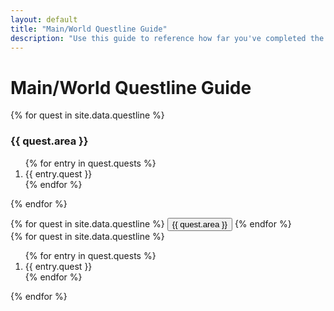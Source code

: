 ```yaml
---
layout: default
title: "Main/World Questline Guide"
description: "Use this guide to reference how far you've completed the various World questlines on Lost Ark."
---
```


<h1>Main/World Questline Guide</h1>
{% for quest in site.data.questline %}
<h3>{{ quest.area }}</h3>
<ol>
  {% for entry in quest.quests %}
  <li>{{ entry.quest }}</li>
  {% endfor %}
</ol>

{% endfor %}

<div class="d-flex align-items-start">
  <div class="nav flex-column nav-pills me-3" id="myPill" role="tablist" aria-orientation="vertical">
    {% for quest in site.data.questline %}
    <button class="nav-link" id="{{ quest.area }}-tab" data-toggle="pill" href="#{{ quest.area }}" type="button" role="tab">{{ quest.area }}</button>
    {% endfor %}
  </div>
  <div class="tab-content">
    {% for quest in site.data.questline %}
    <div class="tab-pane fade {% if quest.area == 'Tortoyk' %}active {% endif %}" id="{{ quest.area }}" role="tabpanel">
    <ol>
    {% for entry in quest.quests %}
    <li>{{ entry.quest }}</li>
    {% endfor %}
    </ol>
    </div>
    {% endfor %}
  </div>
</div>

